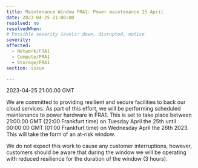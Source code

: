 ```yaml
---
title: Maintenance Window FRA1: Power maintenance 25 April
date: 2023-04-25 21:00:00
resolved: no
resolvedWhen:
# Possible severity levels: down, disrupted, notice
severity: 
affected:
  - Network/FRA1
  - Compute/FRA1
  - Storage/FRA1
section: issue

---
```


2023-04-25 21:00:00 GMT

We are committed to providing resilient and secure facilities to back our cloud services. As part of this effort, we will be performing scheduled maintenance to power hardware in FRA1. This is set to take place between 21:00:00 GMT (22:00 Frankfurt time) on Tuesday April the 25th until 00:00:00 GMT (01:00 Frankfurt time) on Wednesday April the 26th 2023. This will take the form of an at-risk window.

We do not expect this work to cause any customer interruptions, however, customers should be aware that during the window we will be operating with reduced resilience for the duration of the window (3 hours).
